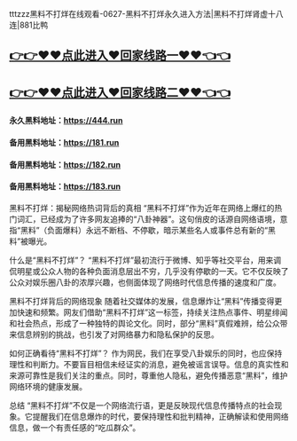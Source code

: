 tttzzz黑料不打烊在线观看-0627-黑料不打烊永久进入方法|黑料不打烊肾虚十八连|881比鸭

## [👉👉♥♥点此进入♥回家线路一♥♥👈👈](https://unpkg.com/182run/index.html)
## [👉👉♥♥点此进入♥回家线路二♥♥👈👈](https://unpkg.com/182-1run/index.html)

#### 永久黑料地址：https://444.run
#### 备用黑料地址：https://181.run
#### 备用黑料地址：https://182.run
#### 备用黑料地址：https://183.run

黑料不打烊：揭秘网络热词背后的真相
“黑料不打烊”作为近年在网络上爆红的热门词汇，已经成为了许多网友追捧的“八卦神器”。这句俏皮的话源自网络语境，意指“黑料”（负面爆料）永远不断档、不停歇，暗示某些名人或事件总有新的“黑料”被曝光。

什么是“黑料不打烊”？
“黑料不打烊”最初流行于微博、知乎等社交平台，用来调侃明星或公众人物的各种负面消息层出不穷，几乎没有停歇的一天。它不仅反映了公众对娱乐圈八卦的浓厚兴趣，也侧面体现了网络时代信息传播的速度和广度。

黑料不打烊背后的网络现象
随着社交媒体的发展，信息爆炸让“黑料”传播变得更加快速和频繁。网友们借助“黑料不打烊”这一标签，持续关注热点事件、明星绯闻和社会热点，形成了一种独特的舆论文化。同时，部分“黑料”真假难辨，给公众带来信息辨别的挑战，也引发了对网络暴力和隐私保护的反思。

如何正确看待“黑料不打烊”？
作为网民，我们在享受八卦娱乐的同时，也应保持理性和判断力。不要盲目相信未经证实的消息，避免被谣言误导。信息的真实性和来源可靠性是我们关注的重点。同时，尊重他人隐私，避免传播恶意“黑料”，维护网络环境的健康发展。

总结
“黑料不打烊”不仅是一个网络流行语，更是反映现代信息传播特点的社会现象。它提醒我们在信息爆炸的时代，要保持理性和批判精神，正确解读和使用网络信息，做一个有责任感的“吃瓜群众”。
